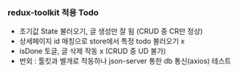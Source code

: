 ### redux-toolkit 적용 Todo
- 초기값 State 불러오기, 글 생성만 잘 됨 (CRUD 중 CR만 정상)
- 상세페이지 id 매칭으로 store에서 특정 todo 불러오기 x
- isDone 토글, 글 삭제 작동 x (CRUD 중 UD 불가)
- 번외 : 툴킷과 별개로 작동하나 json-server 통한 db 통신(axios) 테스트